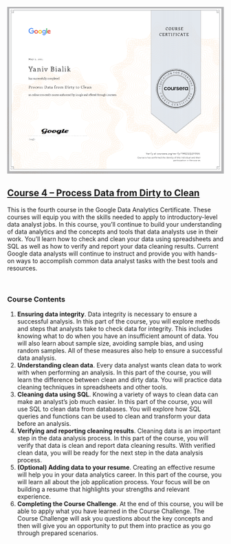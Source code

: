 ![](certificate.PNG)

## [C​ourse 4 – Process Data from Dirty to Clean](https://www.coursera.org/learn/process-data?specialization=google-data-analytic)

This is the fourth course in the Google Data Analytics Certificate. These courses will equip you with the skills needed to apply to introductory-level data analyst jobs. In this course, you’ll continue to build your understanding of data analytics and the concepts and tools that data analysts use in their work. You’ll learn how to check and clean your data using spreadsheets and SQL as well as how to verify and report your data cleaning results. Current Google data analysts will continue to instruct and provide you with hands-on ways to accomplish common data analyst tasks with the best tools and resources.

&nbsp;

### Course Contents

1. **E​nsuring data integrity**. Data integrity is necessary to ensure a successful analysis. In this part of the course, you will explore methods and steps that analysts take to check data for integrity. This includes knowing what to do when you have an insufficient amount of data. You will also learn about sample size, avoiding sample bias, and using random samples. All of these measures also help to ensure a successful data analysis.
2. **U​nderstanding clean data**. Every data analyst wants clean data to work with when performing an analysis. In this part of the course, you will learn the difference between clean and dirty data. You will practice data cleaning techniques in spreadsheets and other tools.
3. **C​leaning data using SQL**. Knowing a variety of ways to clean data can make an analyst’s job much easier. In this part of the course, you will use SQL to clean data from databases. You will explore how SQL queries and functions can be used to clean and transform your data before an analysis.
4. **V​erifying and reporting cleaning results**. Cleaning data is an important step in the data analysis process. In this part of the course, you will verify that data is clean and report data cleaning results. With verified clean data, you will be ready for the next step in the data analysis process.
5. **(​Optional) Adding data to your resume**. Creating an effective resume will help you in your data analytics career. In this part of the course, you will learn all about the job application process. Your focus will be on building a resume that highlights your strengths and relevant experience. 
6. **C​ompleting the Course Challenge**. At the end of this course, you will be able to apply what you have learned in the Course Challenge. The Course Challenge will ask you questions about the key concepts and then will give you an opportunity to put them into practice as you go through prepared scenarios.
